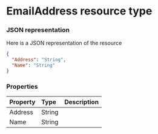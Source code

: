 # EmailAddress resource type



### JSON representation

Here is a JSON representation of the resource

```json
{
  "Address": "String",
  "Name": "String"
}

```
### Properties
| Property	   | Type	|Description|
|:---------------|:--------|:----------|
|Address|String||
|Name|String||

<!-- uuid: 80a1148a-e43a-47aa-ae7e-20552f80619e
2015-10-09 16:05:01 UTC -->